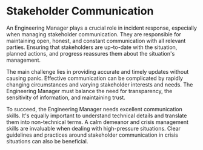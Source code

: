# Stakeholder Communication

An Engineering Manager plays a crucial role in incident response, especially when managing stakeholder communication. They are responsible for maintaining open, honest, and constant communication with all relevant parties. Ensuring that stakeholders are up-to-date with the situation, planned actions, and progress reassures them about the situation's management.

The main challenge lies in providing accurate and timely updates without causing panic. Effective communication can be complicated by rapidly changing circumstances and varying stakeholder interests and needs. The Engineering Manager must balance the need for transparency, the sensitivity of information, and maintaining trust.

To succeed, the Engineering Manager needs excellent communication skills. It's equally important to understand technical details and translate them into non-technical terms. A calm demeanor and crisis management skills are invaluable when dealing with high-pressure situations. Clear guidelines and practices around stakeholder communication in crisis situations can also be beneficial.